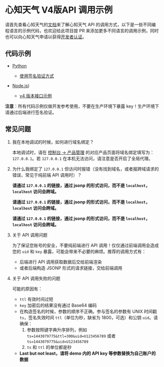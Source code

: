 # 心知天气 V4版API 调用示例



请首先查看心知天气的[文档](https://docs.seniverse.com)来了解心知天气 API 的调用方式，以下是一些不同编程语言的示例代码，也欢迎给此项目提 PR 来添加更多不同语言的调用示例，同时也可以向心知天气申请以获得[开发者认证](https://blog.seniverse.com/2290)。

## 代码示例


- [Python](./python)

  - [使用签名验证方式](./python/demo-jsonp.py)
    
- [Node.js](./nodejs))
  - [v4 版本接口示例](./nodejs/index.js)


**注意**：所有代码示例仅做开发参考使用，不要在生产环境下暴露 key！生产环境下请通过后端进行签名验证。

## 常见问题

1. 我在本地调试的时候，如何进行域名绑定？

   本地调试时，请在 [控制台 -> 产品管理](https://www.seniverse.com/account) 的对应产品页面将域名绑定填写为：`127.0.0.1`。若 `127.0.0.1` 在本机无法访问，请注意是否开启了全局代理。

1. 为什么我绑定了 `127.0.0.1` 但访问时报错（没有找到域名，或者报跨域请求的错误，常见于纯前端 API 调用时）？

   **请通过 `127.0.0.1` 的链接，通过 jsonp 的形式访问，而不是 `localhost`，`localhost` 访问会跨域。**

   **请通过 `127.0.0.1` 的链接，通过 jsonp 的形式访问，而不是 `localhost`，`localhost` 访问会跨域。**

   **请通过 `127.0.0.1` 的链接，通过 jsonp 的形式访问，而不是 `localhost`，`localhost` 访问会跨域。**

1. 关于 API 调用问题

   为了保证您账号的安全，不要纯前端进行 API 调用！仅仅通过前端调用会造成您的 `uid` 和 `key` 暴露，可能会带来不必要的麻烦。推荐的调用方式有：

   - 后端进行 API 调用获取数据后交给前端渲染
   - 或者后端构造 JSONP 形式的请求链接，交给前端调用

1. 关于 API 调用失败的问题

   可能的原因有：

   - `ttl` 有效时间过短
   - `key` 加密后的结果没有通过 Base64 编码
   - 在构造签名的时候，参数的顺序不正确。参与签名的参数有 UNIX 时间戳 `ts`，签名失效时间 `ttl`（单位为秒，缺省为 1800，可选）和公钥 `uid`。请确保：
     1. 参数按照键字典升序排列，例如 `ts=1443079775&ttl=300&uid=U123456789` 或者 `ts=1443079775&uid=U123456789`
     2. `ts` 和 `ttl` 的单位都是秒
   - **Last but not least，请将 demo 内的 API key 等参数替换为自己账户的数据**
